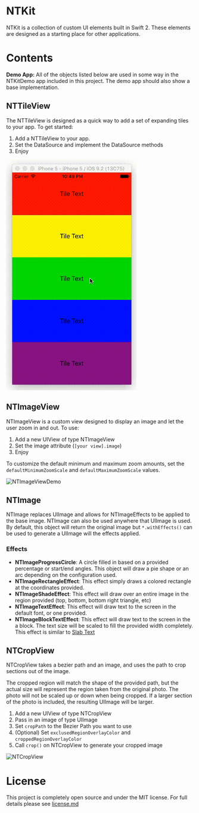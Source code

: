 # NTKit

NTKit is a collection of custom UI elements built in Swift 2.  These elements are designed as a starting place for other applications.

# Contents

**Demo App:** All of the objects listed below are used in some way in the NTKitDemo app included in this project.  The demo app should also show a base implementation.

## NTTileView

The NTTileView is designed as a quick way to add a set of expanding tiles to your app.  To get started:

1. Add a NTTileView to your app.
2. Set the DataSource and implement the DataSource methods
3. Enjoy

![NTTileViewDemo](Screenshots/NTTileViewDemo.gif)

## NTImageView

NTImageView is a custom view designed to display an image and let the user zoom in and out.  To use:

1. Add a new UIView of type NTImageView
2. Set the image attribute (`[your view].image`)
3. Enjoy

To customize the default minimum and maximum zoom amounts, set the `defaultMinimumZoomScale` and `defaultMaximumZoomScale` values.

![NTImageViewDemo](Screenshots/NTImageViewDemo.gif)

## NTImage

NTImage replaces UIImage and allows for NTImageEffects to be applied to the base image.  NTImage can also be used anywhere that UIImage is used.  By default, this object will return the original image but `*.withEffects()` can be used to generate a UIImage will the effects applied.

### Effects

* **NTImageProgressCircle**: A circle filled in based on a provided percentage or start/end angles.  This object will draw a pie shape or an arc depending on the configuration used.
* **NTImageRectangleEffect**: This effect simply draws a colored rectangle at the coordinates provided.
* **NTImageShadeEffect**: This effect will draw over an entire image in the region provided (top, bottom, bottom right triangle, etc)
* **NTImageTextEffect**: This effect will draw text to the screen in the default font, or one provided.
* **NTImageBlockTextEffect**: This effect will draw text to the screen in the a block.  The text size will be scaled to fill the provided width completely.  This effect is similar to [Slab Text](https://github.com/freqdec/slabText)

## NTCropView

NTCropView takes a bezier path and an image, and uses the path to crop sections out of the image.

The cropped region will match the shape of the provided path, but the actual size will represent the region taken from the original photo.  The photo will not be scaled up or down when being cropped.  If a larger section of the photo is included, the resulting UIImage will be larger.

1. Add a new UIView of type NTCropView
2. Pass in an image of type UIImage
3. Set `cropPath` to the Bezier Path you want to use
4. (Optional) Set `exclusedRegionOverlayColor` and `croppedRegionOverlayColor`
5. Call `crop()` on NTCropView to generate your cropped image

![NTCropView](Screenshots/NTCropView.gif)

# License

This project is completely open source and under the MIT license. For full details please see [license.md](LICENSE.md)